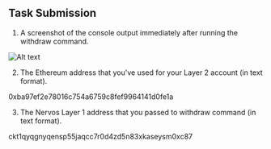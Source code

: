 ## Task Submission
1. A screenshot of the console output immediately after running the withdraw command.

![Alt text](https://github.com/leomanza/nervos-hackathon/blob/master/task-9/withdraw.png)

2. The Ethereum address that you've used for your Layer 2 account (in text format).

0xba97ef2e78016c754a6759c8fef9964141d0fe1a

3. The Nervos Layer 1 address that you passed to withdraw command (in text format).

ckt1qyqgnyqensp55jaqcc7r0d4zd5n83xkaseysm0xc87

